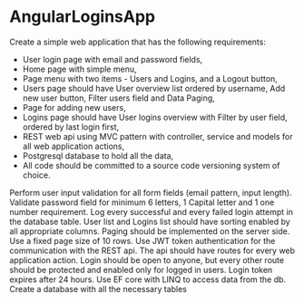 # AngularLoginsApp

Create a simple web application that has the following requirements:
- User login page with email and password fields,
- Home page with simple menu,
- Page menu with two items - Users and Logins, and a Logout button,
- Users page should have User overview list ordered by username, Add new user
button, Filter users field and Data Paging,
- Page for adding new users,
- Logins page should have User logins overview with Filter by user field, ordered by
last login first,
- REST web api using MVC pattern with controller, service and models for all web
application actions,
- Postgresql database to hold all the data,
- All code should be committed to a source code versioning system of choice.

  
Perform user input validation for all form fields (email pattern, input length). Validate
password field for minimum 6 letters, 1 Capital letter and 1 one number requirement.
Log every successful and every failed login attempt in the database table.
User list and Logins list should have sorting enabled by all appropriate columns. Paging
should be implemented on the server side. Use a fixed page size of 10 rows.
Use JWT token authentication for the communication with the REST api. The api should
have routes for every web application action. Login should be open to anyone, but every
other route should be protected and enabled only for logged in users. Login token expires
after 24 hours.
Use EF core with LINQ to access data from the db. Create a database with all the necessary
tables
